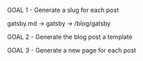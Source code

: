GOAL 1 - Generate a slug for each post 

gatsby.md -> gatsby -> /blog/gatsby

GOAL 2 - Generate the blog post a template

GOAL 3 - Generate a new page for each post
